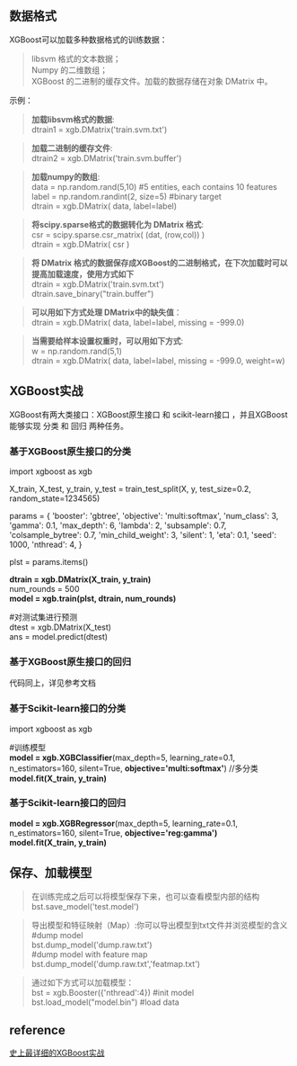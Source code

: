 ## 数据格式
XGBoost可以加载多种数据格式的训练数据：  　　
> libsvm 格式的文本数据；  
Numpy 的二维数组；  
XGBoost 的二进制的缓存文件。加载的数据存储在对象 DMatrix 中。  

示例：  
> **加载libsvm格式的数据**:  
dtrain1 = xgb.DMatrix('train.svm.txt')

> **加载二进制的缓存文件**:    
dtrain2 = xgb.DMatrix('train.svm.buffer')

> **加载numpy的数组**:  
data = np.random.rand(5,10) #5 entities, each contains 10 features  
label = np.random.randint(2, size=5) #binary target  
dtrain = xgb.DMatrix( data, label=label)

> **将scipy.sparse格式的数据转化为 DMatrix 格式**:  
csr = scipy.sparse.csr_matrix( (dat, (row,col)) )  
dtrain = xgb.DMatrix( csr ) 

> **将 DMatrix 格式的数据保存成XGBoost的二进制格式，在下次加载时可以提高加载速度，使用方式如下**    
dtrain = xgb.DMatrix('train.svm.txt')  
dtrain.save_binary("train.buffer")

> **可以用如下方式处理 DMatrix中的缺失值**：  
dtrain = xgb.DMatrix( data, label=label, missing = -999.0)  

> **当需要给样本设置权重时，可以用如下方式**:  
w = np.random.rand(5,1)  
dtrain = xgb.DMatrix( data, label=label, missing = -999.0, weight=w)
## XGBoost实战
XGBoost有两大类接口：XGBoost原生接口 和 scikit-learn接口 ，并且XGBoost能够实现 分类 和 回归 两种任务。
### 基于XGBoost原生接口的分类
import xgboost as xgb 

X_train, X_test, y_train, y_test = train_test_split(X, y, test_size=0.2, random_state=1234565)

params = {
    'booster': 'gbtree',
    'objective': 'multi:softmax',
    'num_class': 3,
    'gamma': 0.1,
    'max_depth': 6,
    'lambda': 2,
    'subsample': 0.7,
    'colsample_bytree': 0.7,
    'min_child_weight': 3,
    'silent': 1,
    'eta': 0.1,
    'seed': 1000,
    'nthread': 4,
}

plst = params.items()

**dtrain = xgb.DMatrix(X_train, y_train)**    
num_rounds = 500  
**model = xgb.train(plst, dtrain, num_rounds)**   

#对测试集进行预测  
dtest = xgb.DMatrix(X_test)  
ans = model.predict(dtest)
### 基于XGBoost原生接口的回归  
代码同上，详见参考文档
### 基于Scikit-learn接口的分类  
import xgboost as xgb 

#训练模型  
**model = xgb.XGBClassifier**(max_depth=5, learning_rate=0.1, n_estimators=160, silent=True, **objective='multi:softmax'**) //多分类   
**model.fit(X_train, y_train)**
### 基于Scikit-learn接口的回归
**model = xgb.XGBRegressor**(max_depth=5, learning_rate=0.1, n_estimators=160, silent=True, **objective='reg:gamma')**  
**model.fit(X_train, y_train)**  
## 保存、加载模型
> 在训练完成之后可以将模型保存下来，也可以查看模型内部的结构  
bst.save_model('test.model')

> 导出模型和特征映射（Map）:你可以导出模型到txt文件并浏览模型的含义  
#dump model  
bst.dump_model('dump.raw.txt')  
#dump model with feature map  
bst.dump_model('dump.raw.txt','featmap.txt')

> 通过如下方式可以加载模型：   
bst = xgb.Booster({'nthread':4}) #init model  
bst.load_model("model.bin")      #load data


## reference
[史上最详细的XGBoost实战](https://zhuanlan.zhihu.com/p/31182879)  
